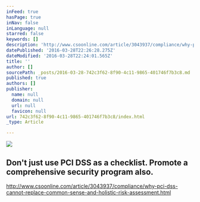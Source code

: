 ```yaml
---
inFeed: true
hasPage: true
inNav: false
inLanguage: null
starred: false
keywords: []
description: 'http://www.csoonline.com/article/3043937/compliance/why-pci-dss-cannot-replace-common-sense-and-holistic-risk-assessment.html'
datePublished: '2016-03-28T22:26:28.275Z'
dateModified: '2016-03-28T22:24:01.565Z'
title: ''
author: []
sourcePath: _posts/2016-03-28-742c3f62-8f90-4c11-9865-401746f7b3c8.md
published: true
authors: []
publisher:
  name: null
  domain: null
  url: null
  favicon: null
url: 742c3f62-8f90-4c11-9865-401746f7b3c8/index.html
_type: Article

---
```

![](https://the-grid-user-content.s3-us-west-2.amazonaws.com/6e5cebcb-f8db-4ec4-9aae-a2687770251e.jpg)

## Don't just use PCI DSS as a checklist.  Promote a comprehensive security program also.

http://www.csoonline.com/article/3043937/compliance/why-pci-dss-cannot-replace-common-sense-and-holistic-risk-assessment.html
